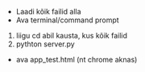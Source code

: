 - Laadi kõik failid alla
- Ava terminal/command prompt
1. liigu cd abil kausta, kus kõik failid
2. pythton server.py
- ava app_test.html (nt chrome aknas)
